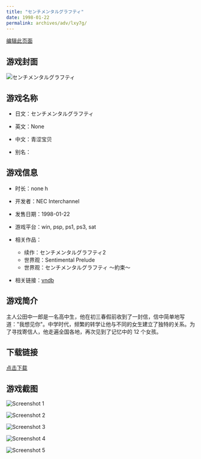 ```yaml
---
title: "センチメンタルグラフティ"
date: 1998-01-22
permalink: archives/adv/lxy7g/
---
```

[编辑此页面](https://github.com/ACG-3/ADV3-source/blob/main/source/_posts/%E3%82%BB%E3%83%B3%E3%83%81%E3%83%A1%E3%83%B3%E3%82%BF%E3%83%AB%E3%82%B0%E3%83%A9%E3%83%95%E3%83%86%E3%82%A3.md)

## 游戏封面

![センチメンタルグラフティ](https://pan.timero.xyz/d/onedrive/img_lib_001/%E3%82%BB%E3%83%B3%E3%83%81%E3%83%A1%E3%83%B3%E3%82%BF%E3%83%AB%E3%82%B0%E3%83%A9%E3%83%95%E3%83%86%E3%82%A3_cover.avif)


## 游戏名称

- 日文：センチメンタルグラフティ
- 英文：None
- 中文：青涩宝贝

- 别名：


## 游戏信息

- 时长：none h
- 开发者：NEC Interchannel
- 发售日期：1998-01-22
- 游戏平台：win, psp, ps1, ps3, sat
- 相关作品：
   - 续作：センチメンタルグラフティ2
   - 世界观：Sentimental Prelude
   - 世界观：センチメンタルグラフティ 〜約束〜

- 相关链接：[vndb](https://vndb.org/v219)


## 游戏简介

主人公田中一郎是一名高中生，他在初三春假前收到了一封信，信中简单地写道："我想见你"。中学时代，频繁的转学让他与不同的女生建立了独特的关系。为了寻找寄信人，他走遍全国各地，再次见到了记忆中的 12 个女孩。




## 下载链接

[点击下载](https://pan.timero.xyz/onedrive/adv_lib_001/%E3%82%BB%E3%83%B3%E3%83%81%E3%83%A1%E3%83%B3%E3%82%BF%E3%83%AB%E3%82%B0%E3%83%A9%E3%83%95%E3%83%86%E3%82%A3)


## 游戏截图


![Screenshot 1](https://pan.timero.xyz/d/onedrive/img_lib_001/%E3%82%BB%E3%83%B3%E3%83%81%E3%83%A1%E3%83%B3%E3%82%BF%E3%83%AB%E3%82%B0%E3%83%A9%E3%83%95%E3%83%86%E3%82%A3_Screenshot_1.avif)

![Screenshot 2](https://pan.timero.xyz/d/onedrive/img_lib_001/%E3%82%BB%E3%83%B3%E3%83%81%E3%83%A1%E3%83%B3%E3%82%BF%E3%83%AB%E3%82%B0%E3%83%A9%E3%83%95%E3%83%86%E3%82%A3_Screenshot_2.avif)

![Screenshot 3](https://pan.timero.xyz/d/onedrive/img_lib_001/%E3%82%BB%E3%83%B3%E3%83%81%E3%83%A1%E3%83%B3%E3%82%BF%E3%83%AB%E3%82%B0%E3%83%A9%E3%83%95%E3%83%86%E3%82%A3_Screenshot_3.avif)

![Screenshot 4](https://pan.timero.xyz/d/onedrive/img_lib_001/%E3%82%BB%E3%83%B3%E3%83%81%E3%83%A1%E3%83%B3%E3%82%BF%E3%83%AB%E3%82%B0%E3%83%A9%E3%83%95%E3%83%86%E3%82%A3_Screenshot_4.avif)

![Screenshot 5](https://pan.timero.xyz/d/onedrive/img_lib_001/%E3%82%BB%E3%83%B3%E3%83%81%E3%83%A1%E3%83%B3%E3%82%BF%E3%83%AB%E3%82%B0%E3%83%A9%E3%83%95%E3%83%86%E3%82%A3_Screenshot_5.avif)

